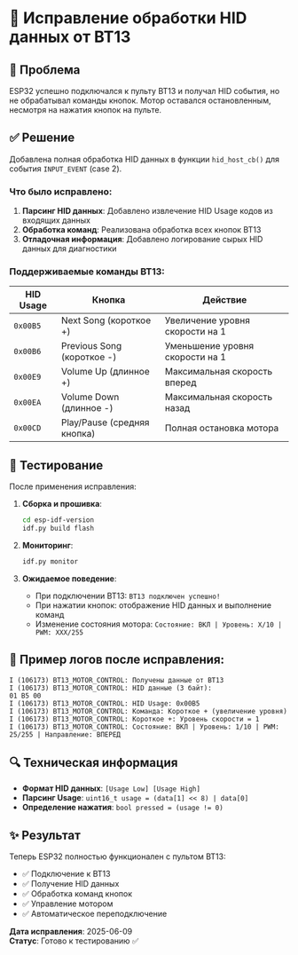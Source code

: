 # 🔧 Исправление обработки HID данных от BT13

## 🐛 Проблема
ESP32 успешно подключался к пульту BT13 и получал HID события, но не обрабатывал команды кнопок. Мотор оставался остановленным, несмотря на нажатия кнопок на пульте.

## ✅ Решение
Добавлена полная обработка HID данных в функции `hid_host_cb()` для события `INPUT_EVENT` (case 2).

### Что было исправлено:
1. **Парсинг HID данных**: Добавлено извлечение HID Usage кодов из входящих данных
2. **Обработка команд**: Реализована обработка всех кнопок BT13
3. **Отладочная информация**: Добавлено логирование сырых HID данных для диагностики

### Поддерживаемые команды BT13:
| HID Usage | Кнопка | Действие |
|-----------|--------|----------|
| `0x00B5` | Next Song (короткое +) | Увеличение уровня скорости на 1 |
| `0x00B6` | Previous Song (короткое -) | Уменьшение уровня скорости на 1 |
| `0x00E9` | Volume Up (длинное +) | Максимальная скорость вперед |
| `0x00EA` | Volume Down (длинное -) | Максимальная скорость назад |
| `0x00CD` | Play/Pause (средняя кнопка) | Полная остановка мотора |

## 🧪 Тестирование
После применения исправления:

1. **Сборка и прошивка**:
   ```bash
   cd esp-idf-version
   idf.py build flash
   ```

2. **Мониторинг**:
   ```bash
   idf.py monitor
   ```

3. **Ожидаемое поведение**:
   - При подключении BT13: `BT13 подключен успешно!`
   - При нажатии кнопок: отображение HID данных и выполнение команд
   - Изменение состояния мотора: `Состояние: ВКЛ | Уровень: X/10 | PWM: XXX/255`

## 📝 Пример логов после исправления:
```
I (106173) BT13_MOTOR_CONTROL: Получены данные от BT13
I (106173) BT13_MOTOR_CONTROL: HID данные (3 байт):
01 B5 00 
I (106173) BT13_MOTOR_CONTROL: HID Usage: 0x00B5
I (106173) BT13_MOTOR_CONTROL: Команда: Короткое + (увеличение уровня)
I (106173) BT13_MOTOR_CONTROL: Короткое +: Уровень скорости = 1
I (106173) BT13_MOTOR_CONTROL: Состояние: ВКЛ | Уровень: 1/10 | PWM: 25/255 | Направление: ВПЕРЕД
```

## 🔍 Техническая информация
- **Формат HID данных**: `[Usage Low] [Usage High]`
- **Парсинг Usage**: `uint16_t usage = (data[1] << 8) | data[0]`
- **Определение нажатия**: `bool pressed = (usage != 0)`

## ✨ Результат
Теперь ESP32 полностью функционален с пультом BT13:
- ✅ Подключение к BT13
- ✅ Получение HID данных  
- ✅ Обработка команд кнопок
- ✅ Управление мотором
- ✅ Автоматическое переподключение

**Дата исправления**: 2025-06-09  
**Статус**: Готово к тестированию ✅